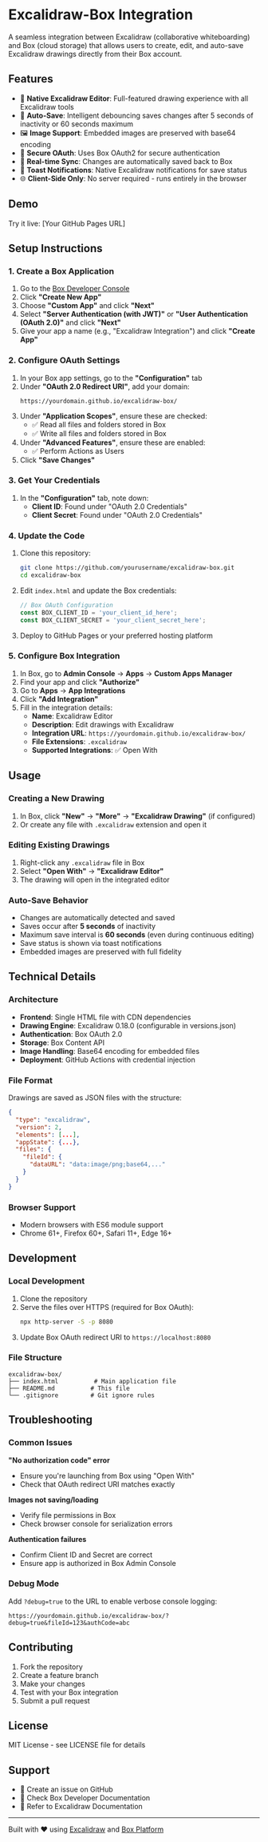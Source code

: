 # Excalidraw-Box Integration

A seamless integration between Excalidraw (collaborative whiteboarding) and Box (cloud storage) that allows users to create, edit, and auto-save Excalidraw drawings directly from their Box account.

## Features

- 🎨 **Native Excalidraw Editor**: Full-featured drawing experience with all Excalidraw tools
- 💾 **Auto-Save**: Intelligent debouncing saves changes after 5 seconds of inactivity or 60 seconds maximum
- 🖼️ **Image Support**: Embedded images are preserved with base64 encoding
- 🔐 **Secure OAuth**: Uses Box OAuth2 for secure authentication
- 🔄 **Real-time Sync**: Changes are automatically saved back to Box
- 📱 **Toast Notifications**: Native Excalidraw notifications for save status
- 🌐 **Client-Side Only**: No server required - runs entirely in the browser

## Demo

Try it live: [Your GitHub Pages URL]

## Setup Instructions

### 1. Create a Box Application

1. Go to the [Box Developer Console](https://app.box.com/developers/console)
2. Click **"Create New App"**
3. Choose **"Custom App"** and click **"Next"**
4. Select **"Server Authentication (with JWT)"** or **"User Authentication (OAuth 2.0)"** and click **"Next"**
5. Give your app a name (e.g., "Excalidraw Integration") and click **"Create App"**

### 2. Configure OAuth Settings

1. In your Box app settings, go to the **"Configuration"** tab
2. Under **"OAuth 2.0 Redirect URI"**, add your domain:
   ```
   https://yourdomain.github.io/excalidraw-box/
   ```
3. Under **"Application Scopes"**, ensure these are checked:
   - ✅ Read all files and folders stored in Box
   - ✅ Write all files and folders stored in Box
4. Under **"Advanced Features"**, ensure these are enabled:
   - ✅ Perform Actions as Users
5. Click **"Save Changes"**

### 3. Get Your Credentials

1. In the **"Configuration"** tab, note down:
   - **Client ID**: Found under "OAuth 2.0 Credentials"
   - **Client Secret**: Found under "OAuth 2.0 Credentials"

### 4. Update the Code

1. Clone this repository:
   ```bash
   git clone https://github.com/yourusername/excalidraw-box.git
   cd excalidraw-box
   ```

2. Edit `index.html` and update the Box credentials:
   ```javascript
   // Box OAuth Configuration
   const BOX_CLIENT_ID = 'your_client_id_here';
   const BOX_CLIENT_SECRET = 'your_client_secret_here';
   ```

3. Deploy to GitHub Pages or your preferred hosting platform

### 5. Configure Box Integration

1. In Box, go to **Admin Console** → **Apps** → **Custom Apps Manager**
2. Find your app and click **"Authorize"**
3. Go to **Apps** → **App Integrations**
4. Click **"Add Integration"**
5. Fill in the integration details:
   - **Name**: Excalidraw Editor
   - **Description**: Edit drawings with Excalidraw
   - **Integration URL**: `https://yourdomain.github.io/excalidraw-box/`
   - **File Extensions**: `.excalidraw`
   - **Supported Integrations**: ✅ Open With

## Usage

### Creating a New Drawing

1. In Box, click **"New"** → **"More"** → **"Excalidraw Drawing"** (if configured)
2. Or create any file with `.excalidraw` extension and open it

### Editing Existing Drawings

1. Right-click any `.excalidraw` file in Box
2. Select **"Open With"** → **"Excalidraw Editor"**
3. The drawing will open in the integrated editor

### Auto-Save Behavior

- Changes are automatically detected and saved
- Saves occur after **5 seconds** of inactivity
- Maximum save interval is **60 seconds** (even during continuous editing)
- Save status is shown via toast notifications
- Embedded images are preserved with full fidelity

## Technical Details

### Architecture

- **Frontend**: Single HTML file with CDN dependencies
- **Drawing Engine**: Excalidraw 0.18.0 (configurable in versions.json)
- **Authentication**: Box OAuth 2.0
- **Storage**: Box Content API
- **Image Handling**: Base64 encoding for embedded files
- **Deployment**: GitHub Actions with credential injection

### File Format

Drawings are saved as JSON files with the structure:
```json
{
  "type": "excalidraw",
  "version": 2,
  "elements": [...],
  "appState": {...},
  "files": {
    "fileId": {
      "dataURL": "data:image/png;base64,..."
    }
  }
}
```

### Browser Support

- Modern browsers with ES6 module support
- Chrome 61+, Firefox 60+, Safari 11+, Edge 16+

## Development

### Local Development

1. Clone the repository
2. Serve the files over HTTPS (required for Box OAuth):
   ```bash
   npx http-server -S -p 8080
   ```
3. Update Box OAuth redirect URI to `https://localhost:8080`

### File Structure

```
excalidraw-box/
├── index.html          # Main application file
├── README.md          # This file
└── .gitignore         # Git ignore rules
```

## Troubleshooting

### Common Issues

**"No authorization code" error**
- Ensure you're launching from Box using "Open With"
- Check that OAuth redirect URI matches exactly

**Images not saving/loading**
- Verify file permissions in Box
- Check browser console for serialization errors

**Authentication failures**
- Confirm Client ID and Secret are correct
- Ensure app is authorized in Box Admin Console

### Debug Mode

Add `?debug=true` to the URL to enable verbose console logging:
```
https://yourdomain.github.io/excalidraw-box/?debug=true&fileId=123&authCode=abc
```

## Contributing

1. Fork the repository
2. Create a feature branch
3. Make your changes
4. Test with your Box integration
5. Submit a pull request

## License

MIT License - see LICENSE file for details

## Support

- 📧 Create an issue on GitHub
- 📖 Check Box Developer Documentation
- 🎨 Refer to Excalidraw Documentation

---

Built with ❤️ using [Excalidraw](https://excalidraw.com/) and [Box Platform](https://developer.box.com/)